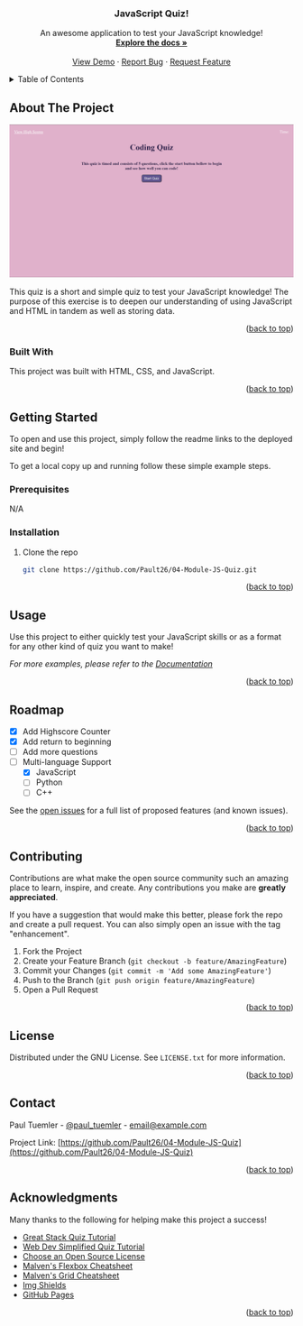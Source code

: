 <a name="readme-top"></a>

<div>
  <h3 align="center">JavaScript Quiz!</h3>

  <p align="center">
    An awesome application to test your JavaScript knowledge!
    <br />
    <a href="https://github.com/Pault26/04-Module-JS-Quiz"><strong>Explore the docs »</strong></a>
    <br />
    <br />
    <a href="https://github.com/Pault26/04-Module-JS-Quiz">View Demo</a>
    ·
    <a href="https://github.com/Pault26/04-Module-JS-Quiz/issues">Report Bug</a>
    ·
    <a href="https://github.com/Pault26/04-Module-JS-Quiz/issues">Request Feature</a>
  </p>
</div>



<!-- TABLE OF CONTENTS -->
<details>
  <summary>Table of Contents</summary>
  <ol>
    <li>
      <a href="#about-the-project">About The Project</a>
      <ul>
        <li><a href="#built-with">Built With</a></li>
      </ul>
    </li>
    <li>
      <a href="#getting-started">Getting Started</a>
      <ul>
        <li><a href="#prerequisites">Prerequisites</a></li>
        <li><a href="#installation">Installation</a></li>
      </ul>
    </li>
    <li><a href="#usage">Usage</a></li>
    <li><a href="#roadmap">Roadmap</a></li>
    <li><a href="#contributing">Contributing</a></li>
    <li><a href="#license">License</a></li>
    <li><a href="#contact">Contact</a></li>
    <li><a href="#acknowledgments">Acknowledgments</a></li>
  </ol>
</details>



<!-- ABOUT THE PROJECT -->
## About The Project

[![Product Name Screen Shot][product-screenshot]](https://pault26.github.io/04-Module-JS-Quiz/)

This quiz is a short and simple quiz to test your JavaScript knowledge! The purpose of this exercise is to deepen our understanding of using JavaScript and HTML in tandem as well as storing data. 

<p align="right">(<a href="#readme-top">back to top</a>)</p>



### Built With

This project was built with HTML, CSS, and JavaScript.

<p align="right">(<a href="#readme-top">back to top</a>)</p>



<!-- GETTING STARTED -->
## Getting Started

To open and use this project, simply follow the readme links to the deployed site and begin! 

To get a local copy up and running follow these simple example steps.

### Prerequisites

N/A

### Installation

1. Clone the repo
   ```sh
   git clone https://github.com/Pault26/04-Module-JS-Quiz.git
   ```
<p align="right">(<a href="#readme-top">back to top</a>)</p>



<!-- USAGE EXAMPLES -->
## Usage

Use this project to either quickly test your JavaScript skills or as a format for any other kind of quiz you want to make!

_For more examples, please refer to the [Documentation](https://github.com/Pault26/04-Module-JS-Quiz)_

<p align="right">(<a href="#readme-top">back to top</a>)</p>



<!-- ROADMAP -->
## Roadmap

- [x] Add Highscore Counter
- [x] Add return to beginning
- [ ] Add more questions
- [ ] Multi-language Support
    - [x] JavaScript
    - [ ] Python
    - [ ] C++

See the [open issues](https://github.com/Pault26/04-Module-JS-Quiz/issues) for a full list of proposed features (and known issues).

<p align="right">(<a href="#readme-top">back to top</a>)</p>



<!-- CONTRIBUTING -->
## Contributing

Contributions are what make the open source community such an amazing place to learn, inspire, and create. Any contributions you make are **greatly appreciated**.

If you have a suggestion that would make this better, please fork the repo and create a pull request. You can also simply open an issue with the tag "enhancement".

1. Fork the Project
2. Create your Feature Branch (`git checkout -b feature/AmazingFeature`)
3. Commit your Changes (`git commit -m 'Add some AmazingFeature'`)
4. Push to the Branch (`git push origin feature/AmazingFeature`)
5. Open a Pull Request

<p align="right">(<a href="#readme-top">back to top</a>)</p>



<!-- LICENSE -->
## License

Distributed under the GNU License. See `LICENSE.txt` for more information.

<p align="right">(<a href="#readme-top">back to top</a>)</p>



<!-- CONTACT -->
## Contact

Paul Tuemler - [@paul_tuemler](https://twitter.com/your_username) - email@example.com

Project Link: [https://github.com/Pault26/04-Module-JS-Quiz](https://github.com/Pault26/04-Module-JS-Quiz)

<p align="right">(<a href="#readme-top">back to top</a>)</p>



<!-- ACKNOWLEDGMENTS -->
## Acknowledgments

Many thanks to the following for helping make this project a success!

* [Great Stack Quiz Tutorial](https://www.youtube.com/watch?v=PBcqGxrr9g8)
* [Web Dev Simplified Quiz Tutorial](https://www.youtube.com/watch?v=riDzcEQbX6k&t=289s)
* [Choose an Open Source License](https://choosealicense.com)
* [Malven's Flexbox Cheatsheet](https://flexbox.malven.co/)
* [Malven's Grid Cheatsheet](https://grid.malven.co/)
* [Img Shields](https://shields.io)
* [GitHub Pages](https://pages.github.com)

<p align="right">(<a href="#readme-top">back to top</a>)</p>



<!-- MARKDOWN LINKS & IMAGES -->
<!-- https://www.markdownguide.org/basic-syntax/#reference-style-links -->
[product-screenshot]: ./assets/images/Mod_4_sc.png

